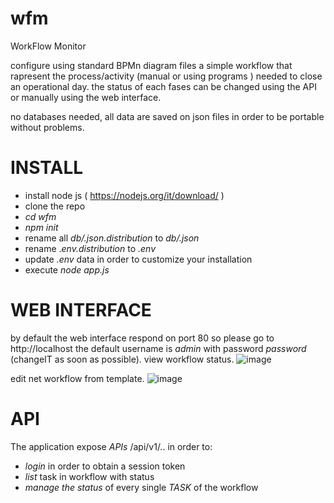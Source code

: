 # wfm
WorkFlow Monitor

configure using standard BPMn diagram files a simple workflow that rapresent the process/activity (manual or using programs ) needed to close an operational day.
the status of each fases can be changed using the API or manually using the web interface.

no databases needed, all data are saved on json files in order to be portable without problems.


 # INSTALL
 + install node js ( https://nodejs.org/it/download/ )
 + clone the repo 
 + _cd wfm_
 + _npm init_
 + rename all _db/.json.distribution_ to _db/.json_
 + rename ._env.distribution_ to _.env_
 + update _.env_ data in order to customize your installation
 + execute _node app.js_

# WEB INTERFACE
by default the web interface respond on port 80 so please go to http://localhost
the default username is _admin_ with password _password_ (changeIT as soon as possible).
view workflow status.
![image](https://user-images.githubusercontent.com/44255116/189321073-8f1eaa5f-2b19-46a7-ad50-ce13b352474a.png)

edit net workflow from template.
![image](https://user-images.githubusercontent.com/44255116/189326578-fd479602-0694-4dd3-a44d-9b842d8dd19a.png)





# API
The application expose _APIs_ /api/v1/.. in order to: 

+ _login_ in order to obtain a session token
+ _list_ task in workflow with status
+ _manage the status_ of every single _TASK_ of the workflow 




